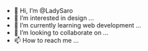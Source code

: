 - 👋 Hi, I’m @LadySaro
- 👀 I’m interested in design ...
- 🌱 I’m currently learning web development ...
- 💞️ I’m looking to collaborate on ...
- 📫 How to reach me ...

<!---
LadySaro/LadySaro is a ✨ special ✨ repository because its `README.md` (this file) appears on your GitHub profile.
You can click the Preview link to take a look at your changes.
--->
